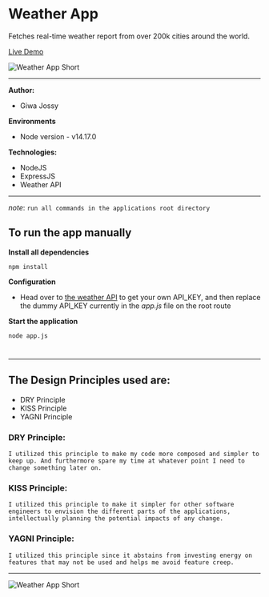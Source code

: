 # Weather App

Fetches real-time weather report from over 200k cities around the world.

[Live Demo](https://sheltered-coast-80443.herokuapp.com/)


![Weather App Short](https://github.com/giwajossy/weatherApp/blob/master/demo.gif)

---
**Author:** 
- Giwa Jossy


**Environments**
- Node version - v14.17.0


**Technologies:**
- NodeJS
- ExpressJS
- Weather API


---
*note*: `run all commands in the applications root directory`


## To run the app manually

**Install all dependencies**

```
npm install
```

**Configuration**
- Head over to [the weather API](https://openweathermap.org/) to get your own API_KEY, and then replace the dummy API_KEY currently in the *app.js* file on the root route

**Start the application**

```
node app.js
```

#




---

## The Design Principles used are:

- DRY Principle
- KISS Principle
- YAGNI Principle


### DRY Principle:

```
I utilized this principle to make my code more composed and simpler to keep up. And furthermore spare my time at whatever point I need to change something later on.
```

### KISS Principle:

```
I utilized this principle to make it simpler for other software engineers to envision the different parts of the applications, intellectually planning the potential impacts of any change.
```

### YAGNI Principle:

```
I utilized this principle since it abstains from investing energy on features that may not be used and helps me avoid feature creep.
```

---
![Weather App Short](https://res.cloudinary.com/dd3hmuucq/image/upload/v1629222333/Weather%20App%20resources/Weather_Report_-_Qatar_fh4jhx.jpg)